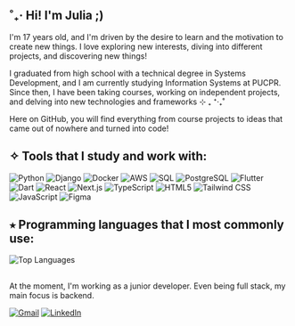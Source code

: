 ## ˚₊‧ Hi! I'm Julia ;)

I'm 17 years old, and I'm driven by the desire to learn and the motivation to create new things. I love exploring new interests, diving into different projects, and discovering new things!

I graduated from high school with a technical degree in Systems Development, and I am currently studying Information Systems at PUCPR. Since then, I have been taking courses, working on independent projects, and delving into new technologies and frameworks ⊹ ₊  ⁺‧₊˚

Here on GitHub, you will find everything from course projects to ideas that came out of nowhere and turned into code!

## ✧ Tools that I study and work with:

![Python](https://img.shields.io/badge/Python-9370DB?style=for-the-badge&logo=python&logoColor=white)
![Django](https://img.shields.io/badge/Django-9370DB?style=for-the-badge&logo=django&logoColor=white)
![Docker](https://img.shields.io/badge/Docker-9370DB?style=for-the-badge&logo=docker&logoColor=white)
![AWS](https://img.shields.io/badge/AWS-9370DB?style=for-the-badge&logo=amazonaws&logoColor=white)
![SQL](https://img.shields.io/badge/SQL-9370DB?style=for-the-badge&logo=mysql&logoColor=white)
![PostgreSQL](https://img.shields.io/badge/PostgreSQL-9370DB?style=for-the-badge&logo=postgresql&logoColor=white)
![Flutter](https://img.shields.io/badge/Flutter-9370DB?style=for-the-badge&logo=flutter&logoColor=white)
![Dart](https://img.shields.io/badge/Dart-9370DB?style=for-the-badge&logo=dart&logoColor=white)
![React](https://img.shields.io/badge/React-9370DB?style=for-the-badge&logo=react&logoColor=white)
![Next.js](https://img.shields.io/badge/Next.js-9370DB?style=for-the-badge&logo=next.js&logoColor=white)
![TypeScript](https://img.shields.io/badge/TypeScript-9370DB?style=for-the-badge&logo=typescript&logoColor=white)
![HTML5](https://img.shields.io/badge/HTML5-9370DB?style=for-the-badge&logo=html5&logoColor=white)
![Tailwind CSS](https://img.shields.io/badge/Tailwind_CSS-9370DB?style=for-the-badge&logo=tailwind-css&logoColor=white)
![JavaScript](https://img.shields.io/badge/JavaScript-9370DB?style=for-the-badge&logo=javascript&logoColor=white)
![Figma](https://img.shields.io/badge/Figma-9370DB?style=for-the-badge&logo=figma&logoColor=white)


## ⭒ Programming languages that I most commonly use:

![Top Languages](https://github-readme-stats.vercel.app/api/top-langs/?username=juliaferrwira&layout=compact&theme=dark)
##
At the moment, I'm working as a junior developer. Even being full stack, my main focus is backend.

[![Gmail](https://img.shields.io/badge/Gmail-D14836?style=for-the-badge&logo=gmail&logoColor=white)](mailto:juuliapadilha@gmail.com) 
[![LinkedIn](https://img.shields.io/badge/LinkedIn-0A66C2?style=for-the-badge&logo=linkedin&logoColor=white)](https://www.linkedin.com/in/juliaferreirapadilha/)
